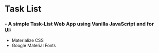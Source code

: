 # Task List

### - A simple Task-List Web App using Vanilla JavaScript and for UI:

- Materialize CSS
- Google Material Fonts
